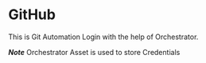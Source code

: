 # GitHub
This is Git Automation Login with the help of Orchestrator.



***Note***
Orchestrator Asset is used to store Credentials
